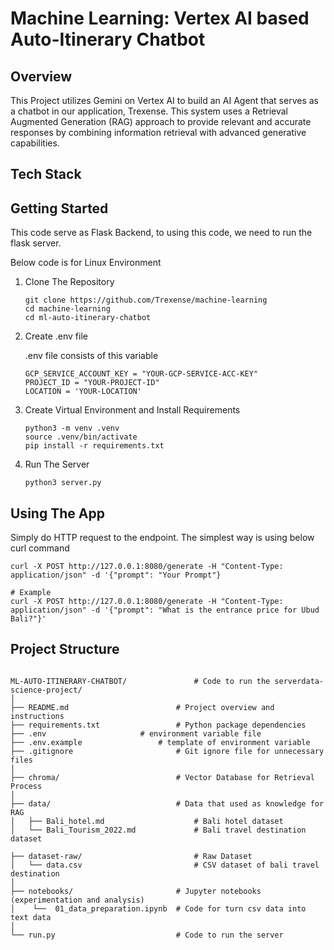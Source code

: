 # Machine Learning: Vertex AI based Auto-Itinerary Chatbot

## Overview

This Project utilizes Gemini on Vertex AI to build an AI Agent that serves as a chatbot in our application, Trexense. This system uses a Retrieval Augmented Generation (RAG) approach to provide relevant and accurate responses by combining information retrieval with advanced generative capabilities.

## Tech Stack

## Getting Started

This code serve as Flask Backend, to using this code, we need to run the flask server.

Below code is for Linux Environment

1. Clone The Repository

   ```
   git clone https://github.com/Trexense/machine-learning
   cd machine-learning
   cd ml-auto-itinerary-chatbot
   ```
2. Create .env file

   .env file consists of this variable

   ```
   GCP_SERVICE_ACCOUNT_KEY = "YOUR-GCP-SERVICE-ACC-KEY"
   PROJECT_ID = "YOUR-PROJECT-ID"
   LOCATION = 'YOUR-LOCATION'

   ```
3. Create Virtual Environment and Install Requirements

   ```
   python3 -m venv .venv
   source .venv/bin/activate
   pip install -r requirements.txt
   ```
4. Run The Server

   ```
   python3 server.py
   ```

## Using The App

Simply do HTTP request to the endpoint. The simplest way is using below curl command

```
curl -X POST http://127.0.0.1:8080/generate -H "Content-Type: application/json" -d '{"prompt": "Your Prompt"}

# Example
curl -X POST http://127.0.0.1:8080/generate -H "Content-Type: application/json" -d '{"prompt": "What is the entrance price for Ubud Bali?"}'
```

## Project Structure

```

ML-AUTO-ITINERARY-CHATBOT/               # Code to run the serverdata-science-project/
│
├── README.md                   	 # Project overview and instructions
├── requirements.txt            	 # Python package dependencies
├── .env		        	 # environment variable file
├── .env.example	        	 # template of environment variable
├── .gitignore                  	 # Git ignore file for unnecessary files
│
├── chroma/                      	 # Vector Database for Retrieval Process
│
├── data/                       	 # Data that used as knowledge for RAG
│   ├── Bali_hotel.md                    # Bali hotel dataset
│   └── Bali_Tourism_2022.md             # Bali travel destination dataset 

├── dataset-raw/                       	 # Raw Dataset
│   └── data.csv                         # CSV dataset of bali travel destination
│
├── notebooks/                  	 # Jupyter notebooks (experimentation and analysis)
│    └──  01_data_preparation.ipynb	 # Code for turn csv data into text data
│
└── run.py                      	 # Code to run the server


```
